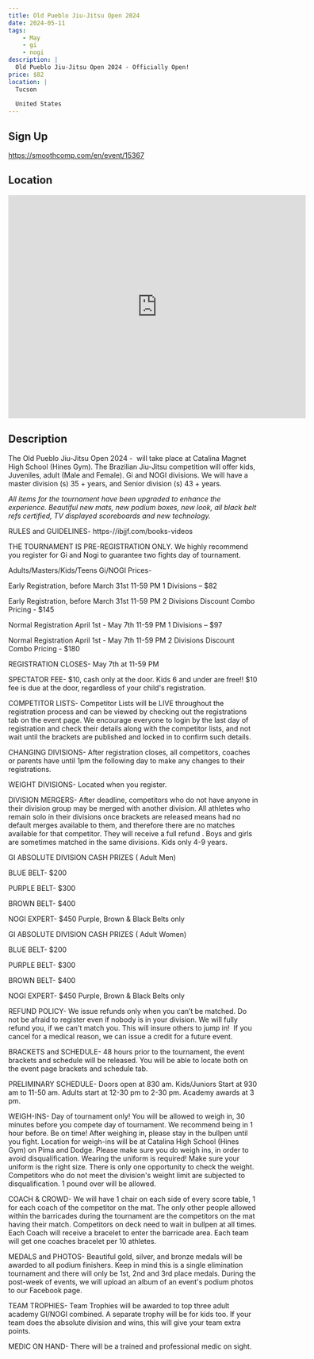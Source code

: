 ```yaml
---
title: Old Pueblo Jiu-Jitsu Open 2024
date: 2024-05-11
tags:
    - May
    - gi 
    - nogi 
description: |
  Old Pueblo Jiu-Jitsu Open 2024 - Officially Open!
price: $82
location: |
  Tucson
  
  United States
---
```

## Sign Up
https://smoothcomp.com/en/event/15367

## Location
<iframe src="https://www.google.com/maps/embed?pb=!1m18!1m12!1m3!1d12345.6789!2d-110.9162956!3d32.2447374!2m3!1f0!2f0!3f0!3m2!1i1024!2i768!4f13.1!3m3!1m2!1s0x0%3A0x0!2z32.2447374!5e0!3m2!1sen!2sus!4v1234567890" width="600" height="450" style="border:0;" allowfullscreen="" loading="lazy"></iframe>

## Description
The Old Pueblo Jiu-Jitsu Open 2024 -  will take place at Catalina Magnet High School (Hines Gym). The Brazilian Jiu-Jitsu competition will offer kids, Juveniles, adult (Male and Female). Gi and NOGI divisions. We will have a master division (s) 35 + years, and Senior division (s) 43 + years.


*All items for the tournament have been upgraded to enhance the experience. Beautiful new mats, new podium boxes, new look, all black belt refs certified, TV displayed scoreboards and new technology.* 


RULES and GUIDELINES- https-//ibjjf.com/books-videos


THE TOURNAMENT IS PRE-REGISTRATION ONLY. We highly recommend you register for Gi and Nogi to guarantee two fights day of tournament. 


Adults/Masters/Kids/Teens Gi/NOGI Prices-


Early Registration, before March 31st 11-59 PM 1 Divisions – $82


Early Registration, before March 31st 11-59 PM 2 Divisions Discount Combo Pricing - $145


Normal Registration April 1st - May 7th 11-59 PM 1 Divisions – $97


Normal Registration April 1st - May 7th 11-59 PM 2 Divisions Discount Combo Pricing - $180


REGISTRATION CLOSES- May 7th at 11-59 PM


SPECTATOR FEE- $10, cash only at the door. Kids 6 and under are free!! $10 fee is due at the door, regardless of your child's registration. 


COMPETITOR LISTS- Competitor Lists will be LIVE throughout the registration process and can be viewed by checking out the registrations tab on the event page. We encourage everyone to login by the last day of registration and check their details along with the competitor lists, and not wait until the brackets are published and locked in to confirm such details.


CHANGING DIVISIONS- After registration closes, all competitors, coaches or parents have until 1pm the following day to make any changes to their registrations. 


WEIGHT DIVISIONS- Located when you register. 


DIVISION MERGERS- After deadline, competitors who do not have anyone in their division group may be merged with another division. All athletes who remain solo in their divisions once brackets are released means had no default merges available to them, and therefore there are no matches available for that competitor. They will receive a full refund . Boys and girls are sometimes matched in the same divisions. Kids only 4-9 years. 


GI ABSOLUTE DIVISION CASH PRIZES ( Adult Men) 


BLUE BELT- $200


PURPLE BELT- $300


BROWN BELT- $400


NOGI EXPERT- $450 Purple, Brown & Black Belts only


GI ABSOLUTE DIVISION CASH PRIZES ( Adult Women)


BLUE BELT- $200


PURPLE BELT- $300


BROWN BELT- $400


NOGI EXPERT- $450 Purple, Brown & Black Belts only


REFUND POLICY- We issue refunds only when you can’t be matched. Do not be afraid to register even if nobody is in your division. We will fully refund you, if we can't match you. This will insure others to jump in!  If you cancel for a medical reason, we can issue a credit for a future event. 


BRACKETS and SCHEDULE- 48 hours prior to the tournament, the event brackets and schedule will be released. You will be able to locate both on the event page brackets and schedule tab.


PRELIMINARY SCHEDULE- Doors open at 830 am. Kids/Juniors Start at 930 am to 11-50 am. Adults start at 12-30 pm to 2-30 pm. Academy awards at 3 pm. 


WEIGH-INS- Day of tournament only! You will be allowed to weigh in, 30 minutes before you compete day of tournament. We recommend being in 1 hour before. Be on time! After weighing in, please stay in the bullpen until you fight. Location for weigh-ins will be at Catalina High School (Hines Gym) on Pima and Dodge. Please make sure you do weigh ins, in order to avoid disqualification. Wearing the uniform is required! Make sure your uniform is the right size. There is only one opportunity to check the weight. Competitors who do not meet the division's weight limit are subjected to disqualification. 1 pound over will be allowed.  


COACH & CROWD- We will have 1 chair on each side of every score table, 1 for each coach of the competitor on the mat. The only other people allowed within the barricades during the tournament are the competitors on the mat having their match. Competitors on deck need to wait in bullpen at all times. Each Coach will receive a bracelet to enter the barricade area. Each team will get one coaches bracelet per 10 athletes. 


MEDALS and PHOTOS- Beautiful gold, silver, and bronze medals will be awarded to all podium finishers. Keep in mind this is a single elimination tournament and there will only be 1st, 2nd and 3rd place medals. During the post-week of events, we will upload an album of an event's podium photos to our Facebook page. 


TEAM TROPHIES- Team Trophies will be awarded to top three adult academy GI/NOGI combined. A separate trophy will be for kids too. If your team does the absolute division and wins, this will give your team extra points.


MEDIC ON HAND- There will be a trained and professional medic on sight.
